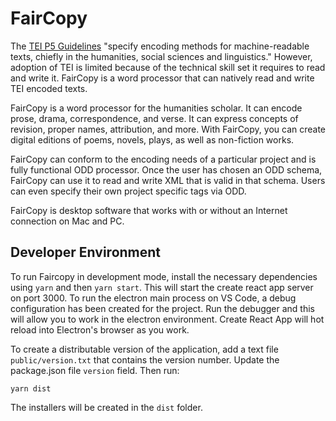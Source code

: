 FairCopy
====

The [TEI P5 Guidelines](https://tei-c.org/) "specify encoding methods for machine-readable texts, chiefly in the humanities, social sciences and linguistics." However, adoption of TEI is limited because of the technical skill set it requires to read and write it. FairCopy is a word processor that can natively read and write TEI encoded texts. 

FairCopy is a word processor for the humanities scholar. It can encode prose, drama, correspondence, and verse. It can express concepts of revision, proper names, attribution, and more. With FairCopy, you can create digital editions of poems, novels, plays, as well as non-fiction works. 

FairCopy can conform to the encoding needs of a particular project and is fully functional ODD processor. Once the user has chosen an ODD schema, FairCopy can use it to read and write XML that is valid in that schema. Users can even specify their own project specific tags via ODD.

FairCopy is desktop software that works with or without an Internet connection on Mac and PC.

Developer Environment
-----------

To run Faircopy in development mode, install the necessary dependencies using `yarn` and then `yarn start`. This will start the create react app server on port 3000. To run the electron main process on VS Code, a debug configuration has been created for the project. Run the debugger and this will allow you to work in the electron environment. Create React App will hot reload into Electron's browser as you work. 

To create a distributable version of the application, add a text file `public/version.txt` that contains the version number. Update the package.json file `version` field. Then run:

`yarn dist`

The installers will be created in the `dist` folder.
